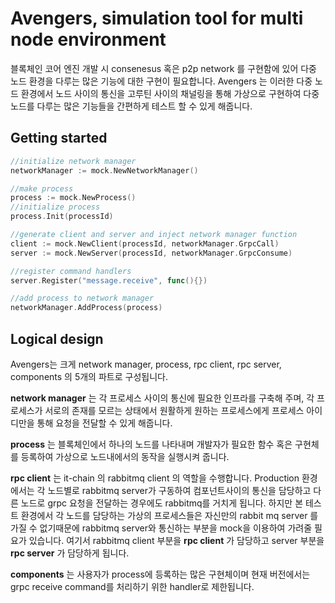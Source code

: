 # Avengers, simulation tool for multi node environment

블록체인 코어 엔진 개발 시 consenesus 혹은 p2p network 를 구현함에 있어 다중 노드 환경을 다루는 많은 기능에 대한 구현이 필요합니다. Avengers 는 이러한 다중 노드 환경에서 노드 사이의 통신을 고루틴 사이의 채널링을 통해 가상으로 구현하여 다중 노드를 다루는 많은 기능들을 간편하게 테스트 할 수 있게 해줍니다.

## Getting started

```go
//initialize network manager
networkManager := mock.NewNetworkManager()

//make process
process := mock.NewProcess()
//initialize process
process.Init(processId)

//generate client and server and inject network manager function
client := mock.NewClient(processId, networkManager.GrpcCall)
server := mock.NewServer(processId, networkManager.GrpcConsume)

//register command handlers
server.Register("message.receive", func(){})

//add process to network manager
networkManager.AddProcess(process)

```



## Logical design

Avengers는 크게 network manager, process, rpc client, rpc server, components 의 5개의 파트로 구성됩니다.



**network manager** 는 각 프로세스 사이의 통신에 필요한 인프라를 구축해 주며, 각 프로세스가 서로의 존재를 모르는 상태에서 원활하게 원하는 프로세스에게 프로세스 아이디만을 통해 요청을 전달할 수 있게 해줍니다.



**process** 는 블록체인에서 하나의 노드를 나타내며 개발자가 필요한 함수 혹은 구현체를 등록하여 가상으로 노드내에서의 동작을 실행시켜 줍니다.



**rpc client** 는 it-chain 의 rabbitmq client 의 역할을 수행합니다. Production 환경에서는 각 노드별로 rabbitmq server가 구동하여 컴포넌트사이의 통신을 담당하고 다른 노드로 grpc 요청을 전달하는 경우에도 rabbitmq를 거치게 됩니다. 하지만 본 테스트 환경에서 각 노드를 담당하는 가상의 프로세스들은 자신만의 rabbit mq server 를 가질 수 없기때문에 rabbitmq server와 통신하는 부분을 mock을 이용하여 가려줄 필요가 있습니다. 여기서 rabbitmq client 부분을 **rpc client** 가 담당하고 server 부분을 **rpc server** 가 담당하게 됩니다. 



**components** 는 사용자가 process에 등록하는 많은 구현체이며 현재 버전에서는 grpc receive command를 처리하기 위한 handler로 제한됩니다.